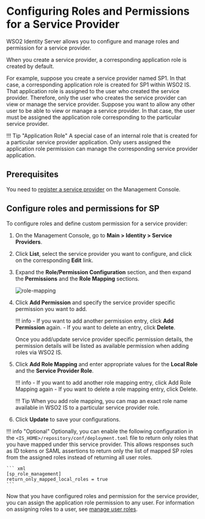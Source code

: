 # Configuring Roles and Permissions for a Service Provider

WSO2 Identity Server allows you to configure and manage roles and permission for a service provider.

When you create a service provider, a corresponding application role is created by default.

For example, suppose you create a service provider named SP1. In that case, a corresponding application role is created for SP1 within WSO2 IS. That application role is assigned to the user who created the service provider. 
Therefore, only the user who creates the service provider can view or manage the service provider. Suppose you want to allow any other user to be able to view or manage a service provider. In that case, the user must be assigned the application role corresponding to the particular service provider.

!!! Tip "Application Role"
    A special case of an internal role that is created for a particular service provider application. Only users assigned the application role permission can manage the corresponding service provider application.

## Prerequisites

You need to [register a service provider]({{base_path}}/guides/applications/register-sp) on the Management Console.

## Configure roles and permissions for SP

To configure roles and define custom permission for a service provider:

1. On the Management Console, go to **Main > Identity > Service Providers**.
2. Click **List**, select the service provider you want to configure, and click on the corresponding **Edit** link.
3. Expand the **Role/Permission Configuration** section, and then expand the **Permissions** and the **Role Mapping** sections.

    ![role-mapping]({{base_path}}/assets/img/guides/role-mapping.png)

4. Click **Add Permission** and specify the service provider specific permission you want to add.

    !!! info
        - If you want to add another permission entry, click **Add Permission** again.
        - If you want to delete an entry, click **Delete**.

    Once you add/update service provider specific permission details, the permission details will be listed as available permission when adding roles via WSO2 IS.

5. Click **Add Role Mapping** and enter appropriate values for the **Local Role** and the **Service Provider Role**.

    !!! info
        - If you want to add another role mapping entry, click Add Role Mapping again
        - If you want to delete a role mapping entry, click Delete.

    !!! Tip
        When you add role mapping, you can map an exact role name available in WSO2 IS to a particular service provider role.

6. Click **Update** to save your configurations.

!!! info "Optional"
    Optionally, you can enable the following configuration in the `<IS_HOME>/repository/conf/deployment.toml` file to return only roles that you have mapped under this service provider. This allows responses such as ID tokens or SAML assertions to return only the list of mapped SP roles from the assigned roles instead of returning all user roles.

    ``` xml
    [sp_role_management]
    return_only_mapped_local_roles = true
    ```

Now that you have configured roles and permission for the service provider, you can assign the application role permission to any user. For information on assigning roles to a user, see [manage user roles]({{base_path}}/guides/identity-lifecycles/manage-roles-overview/).